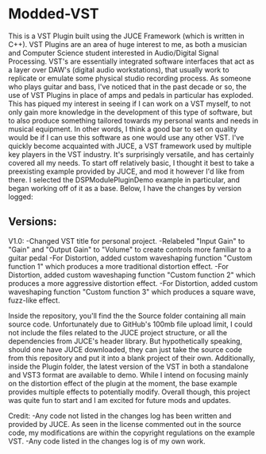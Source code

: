 # Modded-VST

This is a VST Plugin built using the JUCE Framework (which is written in C++).  VST Plugins are an area of huge interest to me, as both a musician and Computer Science student interested in Audio/Digital Signal Processing.  VST's are essentially integrated software interfaces that act as a layer over DAW's (digital audio workstations), that usually work to replicate or emulate some physical studio recording process.  As someone who plays guitar and bass, I've noticed that in the past decade or so, the use of VST Plugins in place of amps and pedals in particular has exploded.  This has piqued my interest in seeing if I can work on a VST myself, to not only gain more knowledge in the development of this type of software, but to also produce something tailored towards my personal wants and needs in musical equipment.  In other words, I think a good bar to set on quality would be if I can use this software as one would use any other VST.  I've quickly become acquainted with JUCE, a VST framework used by multiple key players in the VST industry.  It's surprisingly versatile, and has certainly covered all my needs.  To start off relatively basic, I thought it best to take a preexisting example provided by JUCE, and mod it however I'd like from there.  I selected the DSPModulePluginDemo example in particular, and began working off of it as a base.  Below, I have the changes by version logged:

Versions:
-------------------------------------------------------
V1.0: 
      -Changed VST title for personal project.
      -Relabeled "Input Gain" to "Gain" and "Output 
      Gain" to "Volume" to create controls more 
      familiar to a guitar pedal
      -For Distortion, added custom waveshaping 
      function "Custom function 1" which produces 
      a more traditional distortion effect.
      -For Distortion, added custom waveshaping 
      function "Custom function 2" which produces a 
      more aggressive distortion effect.
      -For Distortion, added custom waveshaping 
      function "Custom function 3" which produces a 
      square wave, fuzz-like effect.

Inside the repository, you'll find the the Source folder containing all main source code.  Unfortunately due to GitHub's 100mb file upload limit, I could not include the files related to the JUCE project structure, or all the dependencies from JUCE's header library.  But hypothetically speaking, should one have JUCE downloaded, they can just take the source code from this repository and put it into a blank project of their own.  Additionally, inside the Plugin folder, the latest version of the VST in both a standalone and VST3 format are available to demo.  While I intend on focusing mainly on the distortion effect of the plugin at the moment, the base example provides multiple effects to potentially modify.  Overall though, this project was quite fun to start and I am excited for future mods and updates.

Credit: 
-Any code not listed in the changes log has been written and provided by JUCE.  As seen in the license commented out in the source code, my modifications are within the copyright regulations on the example VST.
-Any code listed in the changes log is of my own work.
